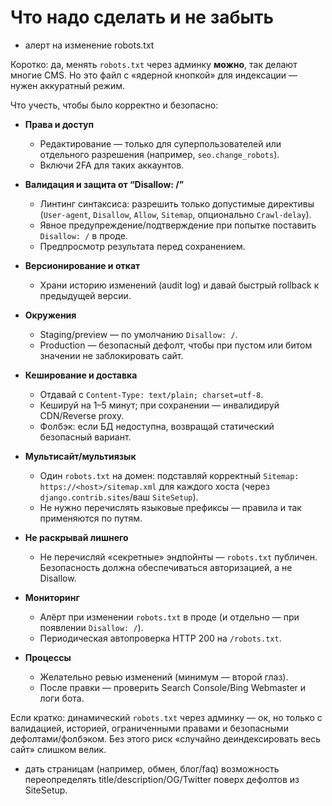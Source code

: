 # Что надо сделать и не забыть

- алерт на изменение robots.txt

Коротко: да, менять `robots.txt` через админку **можно**, так делают многие CMS. Но это файл с «ядерной кнопкой» для индексации — нужен аккуратный режим.

Что учесть, чтобы было корректно и безопасно:

* **Права и доступ**

  * Редактирование — только для суперпользователей или отдельного разрешения (например, `seo.change_robots`).
  * Включи 2FA для таких аккаунтов.

* **Валидация и защита от “Disallow: /”**

  * Линтинг синтаксиса: разрешить только допустимые директивы (`User-agent`, `Disallow`, `Allow`, `Sitemap`, опционально `Crawl-delay`).
  * Явное предупреждение/подтверждение при попытке поставить `Disallow: /` в проде.
  * Предпросмотр результата перед сохранением.

* **Версионирование и откат**

  * Храни историю изменений (audit log) и давай быстрый rollback к предыдущей версии.

* **Окружения**

  * Staging/preview — по умолчанию `Disallow: /`.
  * Production — безопасный дефолт, чтобы при пустом или битом значении не заблокировать сайт.

* **Кеширование и доставка**

  * Отдавай с `Content-Type: text/plain; charset=utf-8`.
  * Кешируй на 1–5 минут; при сохранении — инвалидируй CDN/Reverse proxy.
  * Фолбэк: если БД недоступна, возвращай статический безопасный вариант.

* **Мультисайт/мультиязык**

  * Один `robots.txt` на домен: подставляй корректный `Sitemap: https://<host>/sitemap.xml` для каждого хоста (через `django.contrib.sites`/ваш `SiteSetup`).
  * Не нужно перечислять языковые префиксы — правила и так применяются по путям.

* **Не раскрывай лишнего**

  * Не перечисляй «секретные» эндпойнты — `robots.txt` публичен. Безопасность должна обеспечиваться авторизацией, а не Disallow.

* **Мониторинг**

  * Алёрт при изменении `robots.txt` в проде (и отдельно — при появлении `Disallow: /`).
  * Периодическая автопроверка HTTP 200 на `/robots.txt`.

* **Процессы**

  * Желательно ревью изменений (минимум — второй глаз).
  * После правки — проверить Search Console/Bing Webmaster и логи бота.

Если кратко: динамический `robots.txt` через админку — ок, но только с валидацией, историей, ограниченными правами и безопасными дефолтами/фолбэком. Без этого риск «случайно деиндексировать весь сайт» слишком велик.

- дать страницам (например, обмен, блог/faq) возможность переопределять title/description/OG/Twitter поверх дефолтов из SiteSetup.